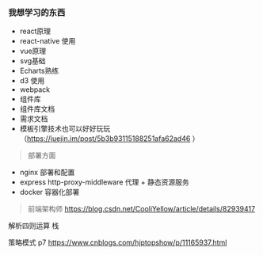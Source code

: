 ### 我想学习的东西

- react原理
- react-native 使用
- vue原理
- svg基础
- Echarts熟练
- d3 使用
- webpack
- 组件库
- 组件库文档
- 需求文档
- 模板引擎技术也可以好好玩玩（https://juejin.im/post/5b3b93115188251afa62ad46 ）

> 部署方面
- nginx 部署和配置
- express http-proxy-middleware 代理 + 静态资源服务
- docker 容器化部署


> 前端架构师 https://blog.csdn.net/CooliYellow/article/details/82939417


解析四则运算  栈

策略模式
p7
https://www.cnblogs.com/hjptopshow/p/11165937.html

